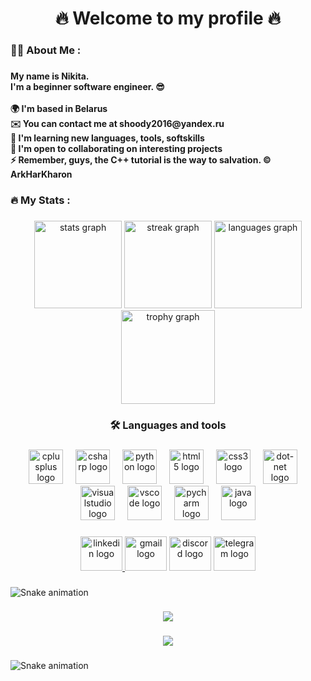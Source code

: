 <h1 align="center">🔥 Welcome to my profile 🔥</h1>

###

<h3 align="left">👩‍💻  About Me :</h3>

###

<h4 align="left">My name is Nikita.<br>I'm a beginner software engineer. 😎<br><br>🌍  I'm based in Belarus<br>✉️  You can contact me at shoody2016@yandex.ru<br>🧠  I'm learning new languages, tools, softskills<br>🤝  I'm open to collaborating on interesting projects<br>⚡  Remember, guys, the C++ tutorial is the way to salvation. © ArkHarKharon</h4>

###

<h3 align="left">🔥  My Stats :</h3>

###

<div align="center">
  <img src="https://github-readme-stats.vercel.app/api?username=shoodymon&hide_title=false&hide_rank=false&show_icons=true&include_all_commits=true&count_private=true&disable_animations=false&theme=omni&locale=en&hide_border=false" height="140" alt="stats graph"  />
  <img src="https://streak-stats.demolab.com?user=shoodymon&locale=en&mode=daily&theme=aura&hide_border=false&border_radius=5" height="140" alt="streak graph"  />
  <img src="https://github-readme-stats.vercel.app/api/top-langs?username=shoodymon&locale=en&hide_title=false&layout=compact&card_width=320&langs_count=5&theme=rose_pine&hide_border=false" height="140" alt="languages graph"  />
  <img src="https://github-profile-trophy.vercel.app?username=shoodymon&column=4&row=2&margin-w=5&margin-h=5&no-bg=false&theme=tokyonight" height="150" alt="trophy graph"  />
</div>

###

<h3 align="center">🛠 Languages and tools</h3>

###

<div align="center">
  <img src="https://cdn.jsdelivr.net/gh/devicons/devicon/icons/cplusplus/cplusplus-original.svg" height="55" alt="cplusplus logo"  />
  <img width="12" />
  <img src="https://cdn.jsdelivr.net/gh/devicons/devicon/icons/csharp/csharp-original.svg" height="55" alt="csharp logo"  />
  <img width="12" />
  <img src="https://cdn.jsdelivr.net/gh/devicons/devicon/icons/python/python-original.svg" height="55" alt="python logo"  />
  <img width="12" />
  <img src="https://cdn.jsdelivr.net/gh/devicons/devicon/icons/html5/html5-original.svg" height="55" alt="html5 logo"  />
  <img width="12" />
  <img src="https://cdn.jsdelivr.net/gh/devicons/devicon/icons/css3/css3-original.svg" height="55" alt="css3 logo"  />
  <img width="12" />
  <img src="https://cdn.jsdelivr.net/gh/devicons/devicon/icons/dot-net/dot-net-original.svg" height="55" alt="dot-net logo"  />
  <img width="12" />
  <img src="https://cdn.jsdelivr.net/gh/devicons/devicon/icons/visualstudio/visualstudio-plain.svg" height="55" alt="visualstudio logo"  />
  <img width="12" />
  <img src="https://cdn.jsdelivr.net/gh/devicons/devicon/icons/vscode/vscode-original.svg" height="55" alt="vscode logo"  />
  <img width="12" />
  <img src="https://cdn.jsdelivr.net/gh/devicons/devicon/icons/pycharm/pycharm-original.svg" height="55" alt="pycharm logo"  />
  <img width="12" />
  <img src="https://cdn.jsdelivr.net/gh/devicons/devicon/icons/java/java-original.svg" height="55" alt="java logo"  />
</div>

###

<div align="center">
  <a href="https://www.linkedin.com/in/nikita-zhyvahlod-891866246/" target="_blank">
    <img src="https://raw.githubusercontent.com/maurodesouza/profile-readme-generator/master/src/assets/icons/social/linkedin/default.svg" width="67" height="55" alt="linkedin logo"  />
  </a>
  <img src="https://raw.githubusercontent.com/maurodesouza/profile-readme-generator/master/src/assets/icons/social/gmail/default.svg" width="67" height="55" alt="gmail logo"  />
  <img src="https://raw.githubusercontent.com/maurodesouza/profile-readme-generator/master/src/assets/icons/social/discord/default.svg" width="67" height="55" alt="discord logo"  />
  <img src="https://raw.githubusercontent.com/maurodesouza/profile-readme-generator/master/src/assets/icons/social/telegram/default.svg" width="67" height="55" alt="telegram logo"  />
</div>

###

<img src="https://raw.githubusercontent.com/shoodymon/shoodymon/output/snake.svg" alt="Snake animation" />

###

<div align="center">
  <img src="https://profile-counter.glitch.me/shoodymon/count.svg?"  />
</div>

###

<div align="center">
  <img src="https://profile-counter.glitch.me/shoodymon/count.svg?"  />
</div>

###

<img src="https://raw.githubusercontent.com/shoodymon/shoodymon/output/snake.svg" alt="Snake animation" />

###
